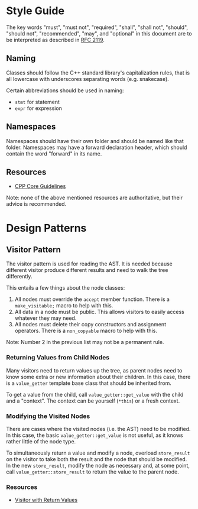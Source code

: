 # Style Guide

The key words "must", "must not", "required", "shall", "shall not", "should", "should not",
"recommended", "may", and "optional" in this document are to be interpreted as described in [RFC 2119](https://datatracker.ietf.org/doc/html/rfc2119).

## Naming
Classes should follow the C++ standard library's capitalization rules,
that is all lowercase with underscores separating words (e.g. snakecase).

Certain abbreviations should be used in naming:
 - `stmt` for statement
 - `expr` for expression

## Namespaces
Namespaces should have their own folder and should be named like that folder.
Namespaces may have a forward declaration header,
which should contain the word "forward" in its name.

## Resources
- [CPP Core Guidelines](https://isocpp.github.io/CppCoreGuidelines/CppCoreGuidelines)

Note: none of the above mentioned resources are authoritative, but their advice is recommended.

# Design Patterns

## Visitor Pattern
The visitor pattern is used for reading the AST.
It is needed because different visitor produce different results
and need to walk the tree differently.

This entails a few things about the node classes:
1. All nodes must override the `accept` member function. There is a `make_visitable;` macro to help with this.
2. All data in a node must be public. This allows visitors to easily access whatever they may need.
3. All nodes must delete their copy constructors and assignment operators. There is a `non_copyable` macro to help with this.

Note: Number 2 in the previous list may not be a permanent rule.

### Returning Values from Child Nodes
Many visitors need to return values up the tree,
as parent nodes need to know some extra or new information about their children.
In this case, there is a `value_getter` template base class that should be inherited from.

To get a value from the child, call `value_getter::get_value` with the child and a "context".
The context can be yourself (`*this`) or a fresh context.

### Modifying the Visited Nodes
There are cases where the visited nodes (i.e. the AST) need to be modified.
In this case, the basic `value_getter::get_value` is not useful,
as it knows rather little of the node type.

To simultaneously return a value and modify a node,
overload `store_result` on the visitor to take both the result and the node that should be modified.
In the new `store_result`, modify the node as necessary and,
at some point, call `value_getter::store_result` to return the value to the parent node.

### Resources
 - [Visitor with Return Values](https://www.codeproject.com/Tips/1018315/Visitor-with-the-Return-Value)
